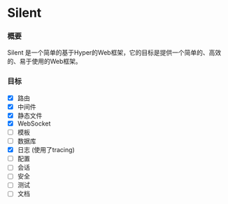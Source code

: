 # Silent

### 概要

Silent 是一个简单的基于Hyper的Web框架，它的目标是提供一个简单的、高效的、易于使用的Web框架。

### 目标

- [x] 路由
- [x] 中间件
- [x] 静态文件
- [x] WebSocket
- [ ] 模板
- [ ] 数据库
- [x] 日志 (使用了tracing)
- [ ] 配置
- [ ] 会话
- [ ] 安全
- [ ] 测试
- [ ] 文档

